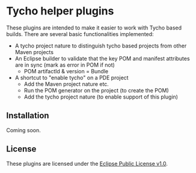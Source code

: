 Tycho helper plugins
=====================

These plugins are intended to make it easier to work with Tycho based builds. There are several basic functionalities implemented:
* A tycho project nature to distinguish tycho based projects from other Maven projects
* An Eclipse builder to validate that the key POM and manifest attributes are in sync (mark as error in POM if not)
    * POM artifactId & version = Bundle
* A shortcut to "enable tycho" on a PDE project
    * Add the Maven project nature etc.
    * Run the POM generator on the project (to create the POM)
    * Add the tycho project nature (to enable support of this plugin)

Installation
------------

Coming soon.

License
-------

These plugins are licensed under the [Eclipse Public License v1.0](http://www.eclipse.org/legal/epl-v10.html).

